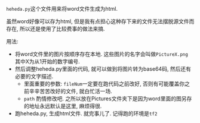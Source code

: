 `heheda.py`这个文件用来将word文件生成为html. 

虽然word好像可以存为html, 但是我有点担心这种存下来的文件无法摆脱源文件而存在, 所以还是使用了比较费事的做法来搞. 

用法: 

* 将word文件里的图片按顺序存在本地. 这些图片的名字会叫做`PictureX.png` 其中X为从1开始的数字编号. 
* 然后调整heheda.py里面的代码, 就可以做到将图片转为base64码, 然后还有必要的文字描述. 
  * 里面重要的参数: `fileNum`一定要在跑代码之前改好, 否则有可能覆盖你之前辛辛苦苦改好的文件, 就白忙活一场. 
  * `path` 酌情修改吧. 之所以放在Pictures文件夹下是因为word里面的图另存的地址永远默认是这里, 麻烦得很. 
* 跑heheda.py, 生成html文件. 就完事儿了.  记得跑的环境是`tf2`
